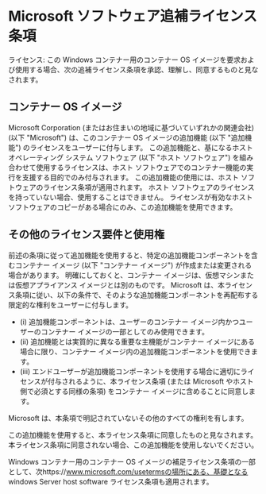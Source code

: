 
# <a name="microsoft-software-supplemental-license-terms"></a>Microsoft ソフトウェア追補ライセンス条項

ライセンス: この Windows コンテナー用のコンテナー OS イメージを要求および使用する場合、次の追補ライセンス条項を承認、理解し、同意するものと見なされます。

## <a name="container-os-image"></a>コンテナー OS イメージ 

Microsoft Corporation (またはお住まいの地域に基づいていずれかの関連会社) (以下 "Microsoft") は、このコンテナー OS イメージの追加機能 (以下 "追加機能") のライセンスをユーザーに付与します。 この追加機能と、基になるホスト オペレーティング システム ソフトウェア (以下 "ホスト ソフトウェア") を組み合わせて使用するライセンスは、ホスト ソフトウェアでのコンテナー機能の実行を支援する目的でのみ付与されます。  この追加機能の使用には、ホスト ソフトウェアのライセンス条項が適用されます。 ホスト ソフトウェアのライセンスを持っていない場合、使用することはできません。 ライセンスが有効なホスト ソフトウェアのコピーがある場合にのみ、この追加機能を使用できます。

## <a name="additional-licensing-requirements-andor-use-rights"></a>その他のライセンス要件と使用権 

前述の条項に従って追加機能を使用すると、特定の追加機能コンポーネントを含むコンテナー イメージ (以下 "コンテナー イメージ") が作成または変更される場合があります。 明確にしておくと、コンテナー イメージは、仮想マシンまたは仮想アプライアンス イメージとは別のものです。  Microsoft は、本ライセンス条項に従い、以下の条件で、そのような追加機能コンポーネントを再配布する限定的な権利をユーザーに付与します。

* (i) 追加機能コンポーネントは、ユーザーのコンテナー イメージ内かつユーザーのコンテナー イメージの一部としてのみ使用できます。
* (ii) 追加機能とは実質的に異なる重要な主機能がコンテナー イメージにある場合に限り、コンテナー イメージ内の追加機能コンポーネントを使用できます。 
* (iii) エンドユーザーが追加機能コンポーネントを使用する場合に適切にライセンスが付与されるように、本ライセンス条項 (または Microsoft やホスト側で必須とする同様の条項) をコンテナー イメージに含めることに同意します。

Microsoft は、本条項で明記されていないその他のすべての権利を有します。

この追加機能を使用すると、本ライセンス条項に同意したものと見なされます。 本ライセンス条項に同意されない場合、この追加機能を使用しないでください。

Windows コンテナー用のコンテナー OS イメージの補足ライセンス条項の一部として、次https://www.microsoft.com/usetermsの場所にある、基礎となる windows Server host software ライセンス条項も適用されます。  
